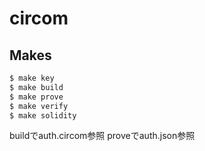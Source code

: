 # circom

## Makes

```bash
$ make key
$ make build
$ make prove
$ make verify
$ make solidity
```

buildでauth.circom参照
proveでauth.json参照

